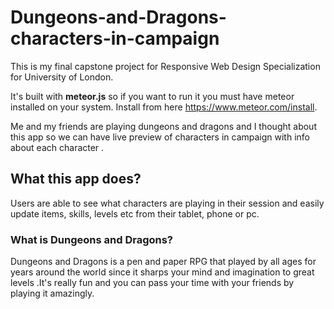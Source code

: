 # Dungeons-and-Dragons-characters-in-campaign

This is my final capstone project for Responsive Web Design Specialization for University of London.

It's built with **meteor.js** so if you want to run it you must have meteor installed on your system. Install from here https://www.meteor.com/install.

Me and my friends are playing dungeons and dragons and I thought about this app so we can have live preview of characters in campaign
with info about each character .


<h2>What this app does?</h2>
Users are able to see what characters are playing in their session and easily update items, skills, levels etc from their tablet, phone or pc.
   
   
<h3>What is Dungeons and Dragons?</h3>

Dungeons and Dragons is a pen and paper RPG that played by all ages for years around the world since it sharps your mind
and imagination to great levels .It's really fun and you can pass your time with your friends by playing it amazingly.
